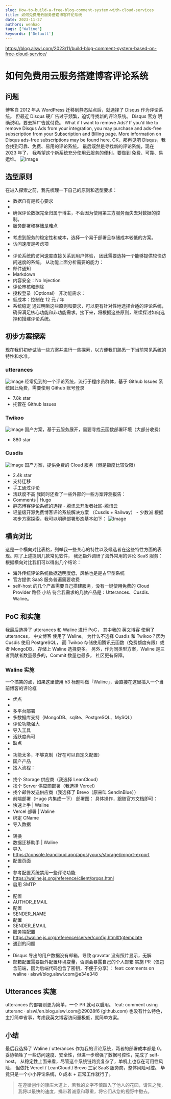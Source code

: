 ```yaml
---
slug: How-to-build-a-free-blog-comment-system-with-cloud-services
title: 如何免费用云服务搭建博客评论系统
date: 2023-11-27
authors: wenhao
tags: ['Waline']
keywords: ['Default']
---
```

https://blog.alswl.com/2023/11/build-blog-comment-system-based-on-free-cloud-service/ 

# 如何免费用云服务搭建博客评论系统

## 问题

<!-- truncate -->

博客自 2012 年从 WordPress 迁移到静态站点后，就选择了 Disqus 作为评论系统。 但最近 Disqus 硬广告过于频繁，迫切寻找新的评论系统。 
Disqus 官方  明确说明，要去掉广告就付费。 
What if I want to remove Ads? If you’d like to remove Disqus Ads from your integration, you may purchase and ads-free subscription from your Subscription and Billing page. More information on Disqus ads-free subscriptions may be found here. 
OK，那再见吧 Disqus，我会找到可靠、免费、易用的评论系统。 最后既然是寻找新的评论系统，现在 2023 年了， 我希望这个新系统充分使用云服务的便利，要做到 免费、可靠、易运维。 
![Image](https://prod-files-secure.s3.us-west-2.amazonaws.com/b0012720-ccd1-41ef-9ca9-02f55a45f30f/3f98f17a-e8b5-4714-9b0f-94bf9f255b33/no-disqus-twitter.png?X-Amz-Algorithm=AWS4-HMAC-SHA256&X-Amz-Content-Sha256=UNSIGNED-PAYLOAD&X-Amz-Credential=AKIAT73L2G45HZZMZUHI%2F20231127%2Fus-west-2%2Fs3%2Faws4_request&X-Amz-Date=20231127T064834Z&X-Amz-Expires=3600&X-Amz-Signature=9c238b1cd9f17c7c47e14c0b9378b772b66580c29c03d0b2bc37618dd953b13d&X-Amz-SignedHeaders=host&x-id=GetObject)
## 选型原则

<!-- truncate -->

在进入探索之前，我先梳理一下自己的原则和选型要求： 
- 数据自有是核心要求 
- 
- 确保评论数据完全归属于博主，不会因为使用第三方服务而失去对数据的控制。
- 服务部署和存储是难点 
- 
- 考虑到服务的稳定性和成本，选择一个易于部署且存储成本较低的方案。
- 访问速度是考虑项 
- 
- 评论系统的访问速度直接关系到用户体验， 因此需要选择一个能够提供较快访问速度的系统。
从功能上面分析需要的能力： 
- 邮件通知
- Markdown
- 内容安全：No Injection
- 评论审核和删除
- 授权登录（Optional）
非功能需求： 
- 低成本：控制在 12 元 / 年
- 系统稳定
通过明晰这些原则和要求，可以更有针对性地选择合适的评论系统，确保满足核心功能和非功能需求。接下来，将根据这些原则，继续探讨如何选择和搭建评论系统。 
## 初步方案探索

<!-- truncate -->

现在我们初步试验一些方案并进行一些探索，以方便我们熟悉一下当前常见系统的特性和水准。 
### utterances

![Image](https://prod-files-secure.s3.us-west-2.amazonaws.com/b0012720-ccd1-41ef-9ca9-02f55a45f30f/10fd8428-e22c-4eb8-8416-93d28f8dc3ef/utterances.png?X-Amz-Algorithm=AWS4-HMAC-SHA256&X-Amz-Content-Sha256=UNSIGNED-PAYLOAD&X-Amz-Credential=AKIAT73L2G45HZZMZUHI%2F20231127%2Fus-west-2%2Fs3%2Faws4_request&X-Amz-Date=20231127T064834Z&X-Amz-Expires=3600&X-Amz-Signature=afaf4217b7dab7bb7f38283406c3c347a95be16de84d6d46be7472ef3bf116ec&X-Amz-SignedHeaders=host&x-id=GetObject)
经常见到的一个评论系统，流行于程序员群体，基于 Github Issues 系统因此免费，需要使用 Github 账号登录 
- 7.8k star
- 托管在 Github Issues
### Twikoo

![Image](https://prod-files-secure.s3.us-west-2.amazonaws.com/b0012720-ccd1-41ef-9ca9-02f55a45f30f/5916c096-d70c-4384-bdaf-f2db4c8f2a62/twikoo.png?X-Amz-Algorithm=AWS4-HMAC-SHA256&X-Amz-Content-Sha256=UNSIGNED-PAYLOAD&X-Amz-Credential=AKIAT73L2G45HZZMZUHI%2F20231127%2Fus-west-2%2Fs3%2Faws4_request&X-Amz-Date=20231127T064834Z&X-Amz-Expires=3600&X-Amz-Signature=2371a21396a45e0a0ecd72799758550486d05f1bc93f9cdde0b837beae5877d6&X-Amz-SignedHeaders=host&x-id=GetObject)
国产方案，基于云服务展开，需要寻找云函数部署环境（大部分收费） 
- 880 star
### Cusdis

![Image](https://prod-files-secure.s3.us-west-2.amazonaws.com/b0012720-ccd1-41ef-9ca9-02f55a45f30f/0d78279b-b23d-48b7-937a-f8fc077f1cee/cusdis.png?X-Amz-Algorithm=AWS4-HMAC-SHA256&X-Amz-Content-Sha256=UNSIGNED-PAYLOAD&X-Amz-Credential=AKIAT73L2G45HZZMZUHI%2F20231127%2Fus-west-2%2Fs3%2Faws4_request&X-Amz-Date=20231127T064834Z&X-Amz-Expires=3600&X-Amz-Signature=a9a380a366f75d977191c8d0019ea46e5cf5fcc03f836d170ff4a5345172b319&X-Amz-SignedHeaders=host&x-id=GetObject)
国产方案，提供免费的 Cloud 服务（但是额度比较受限） 
- 2.4k star
- 支持迁移
- 手工通过评论
- 活跃度不高
我同时还看了一些外部的一些方案评测报告： 
- Comments | Hugo
- 静态博客评论系统的选择 - 腾讯云开发者社区-腾讯云
- 轻量级开源免费博客评论系统解决方案 （Cusdis + Railway） - 少数派
根据初步方案探索，我可以明确部署形态基本如下： 
![Image](https://prod-files-secure.s3.us-west-2.amazonaws.com/b0012720-ccd1-41ef-9ca9-02f55a45f30f/0f9b7dfa-8de4-4734-b8ee-fdb4cb4edffa/comment-system-deploy-diagram.png?X-Amz-Algorithm=AWS4-HMAC-SHA256&X-Amz-Content-Sha256=UNSIGNED-PAYLOAD&X-Amz-Credential=AKIAT73L2G45HZZMZUHI%2F20231127%2Fus-west-2%2Fs3%2Faws4_request&X-Amz-Date=20231127T064834Z&X-Amz-Expires=3600&X-Amz-Signature=765084c6cd8f7da56c9301d284e91fed47b2ed1a21ca9ce3a0e5e8e759aaeda1&X-Amz-SignedHeaders=host&x-id=GetObject)
## 横向对比

<!-- truncate -->

这是一个横向对比表格，列举我一些关心的特性以及候选者在这些特性方面的表现。除了上述提到几款常见软件， 我还额外调研了海外常用的评论 SaaS 服务： 
根据横向对比我们可以得出几个结论： 
- 海外传统评论系统数据透明度低，风格也是是古早型系统
- 官方提供 SaaS 服务普遍需要收费
- self-host 的几个产品需要自己搭建服务，没有一键使用免费的 Cloud Provider 路径
小结 
符合我需求的几款产品是：Utterances、Cusdis、Waline。 
## PoC 和实施

<!-- truncate -->

我最后选择了 utterances 和 Waline 进行 PoC， 其中我的 英文博客 使用了 utterances，  中文博客 使用了 Waline。 
为什么不选择 Cusdis 和 Twikoo？因为 Cusdis 使用 PostgreSQL， 而 Twikoo 存储使用腾讯云函数（免费额度有限）或者 MongoDB， 存储上 Waline 选择更多。 另外，作为同类型方案，Waline 是三者贡献者数量最多的，Commit 数量也最多， 社区更有保障。 
### Waline 实施

一个搞笑的点，如果这里使用 h3 标题叫做「Waline」，会直接在这里插入一个当前博客的评论框 
- 优点 
- 
- 多平台部署
- 多数据库支持（MongoDB、sqlite、PostgreSQL、MySQL）
- 评论功能强大
- 导入工具
- 活跃度尚可
- 缺点 
- 
- 功能太多，不够克制（好在可以自定义配置）
- 国产产品
- 接入流程： 
- 
- 找个 Storage 供应商（我选择 LeanCloud）
- 找个 Server 供应商部署（我选择 Vercel）
- 找个邮件发送供应商（我选择了 Brevo（原来叫 SendinBlue））
- 前端部署（Hugo 内集成一下）
部署图： 
具体操作，跟随官方文档即可： 
- 快速上手 | Waline
- Vercel 部署 | Waline
- 绑定 CName
- 导入数据 
- 
- 转换 
- 数据迁移助手 | Waline
- 导入 
- https://console.leancloud.app/apps/yours/storage/import-export
- 配置页面 
- 
- 参考配置系统禁用一些评论功能 
- https://waline.js.org/reference/client/props.html
- 启用 SMTP 
- 
- 配置 
- AUTHOR_EMAIL
- 配置 
- SENDER_NAME
- 配置 
- SENDER_EMAIL
- 服务端配置 
- https://waline.js.org/reference/server/config.html#tgtemplate
- 遇到的问题 
- 
- Disqus 导出的用户数据没有邮箱，导致 gravatar 没有照片显示，无解
- 邮箱配置需要额外配置环境变量，否则会暴露自己的个人邮箱
实施 PR（仅包含前端，因为后端代码包含了密钥，不便于分享）：  feat: comments on waline · alswl/blog.alswl.com@e34e348 
## Utterances 实施

<!-- truncate -->

utterances 的部署则更为简单，一个 PR 就可以启用。  feat: comment using utteranc · alswl/en.blog.alswl.com@29028f6 (github.com) 
也没有什么特色，主打简单省事，考虑我英文博客访问量极低，就简单方案。 
## 小结

<!-- truncate -->

最后我选择了 Waline / utterances 作为我的评论系统，两者的部署成本都是 0。 
妥协牺牲了一些访问速度、安全性，但进一步增强了数据可控性，完成了 self-host。 从稳定性上面来看，尽管这个系统链路变复杂了，单机上也存在可用性风险， 但依托 Vercel / LeanCloud / Brevo 三家 SaaS 服务商，整体风险可控。 
毕竟只是一个小小评论系统，0 成本 + 正常工作就行了。 



 > 在遵循创作的康庄大道上，若我的文字不慎踏入了他人的花园，请告之我，我将以最快的速度，携带着诚意和尊重，将它们从您的视野中撤去。
